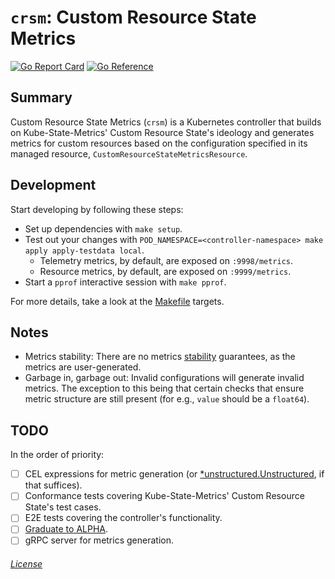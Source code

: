 # `crsm`: Custom Resource State Metrics

[![Go Report Card](https://goreportcard.com/badge/github.com/rexagod/crsm)](https://goreportcard.com/report/github.com/rexagod/crsm) [![Go Reference](https://pkg.go.dev/badge/github.com/rexagod/crsm.svg)](https://pkg.go.dev/github.com/rexagod/crsm)

## Summary

Custom Resource State Metrics (`crsm`) is a Kubernetes controller that builds on Kube-State-Metrics' Custom Resource State's ideology and generates metrics for custom resources based on the configuration specified in its managed resource, `CustomResourceStateMetricsResource`.

## Development

Start developing by following these steps:

- Set up dependencies with `make setup`.
- Test out your changes with `POD_NAMESPACE=<controller-namespace> make apply apply-testdata local`.
  - Telemetry metrics, by default, are exposed on `:9998/metrics`.
  - Resource metrics, by default, are exposed on `:9999/metrics`.
- Start a `pprof` interactive session with `make pprof`.

For more details, take a look at the [Makefile](Makefile) targets.

## Notes

- Metrics stability: There are no metrics [stability](https://kubernetes.io/blog/2021/04/23/kubernetes-release-1.21-metrics-stability-ga/) guarantees, as the metrics are user-generated.
- Garbage in, garbage out: Invalid configurations will generate invalid metrics. The exception to this being that certain checks that ensure metric structure are still present (for e.g., `value` should be a `float64`).

## TODO

In the order of priority:

- [ ] CEL expressions for metric generation (or [*unstructured.Unstructured](https://github.com/kubernetes/apimachinery/issues/181), if that suffices).
- [ ] Conformance tests covering Kube-State-Metrics' Custom Resource State's test cases.
- [ ] E2E tests covering the controller's functionality.
- [ ] [Graduate to ALPHA](https://github.com/kubernetes/enhancements/issues/4785).
- [ ] gRPC server for metrics generation.

###### [License](./LICENSE)
